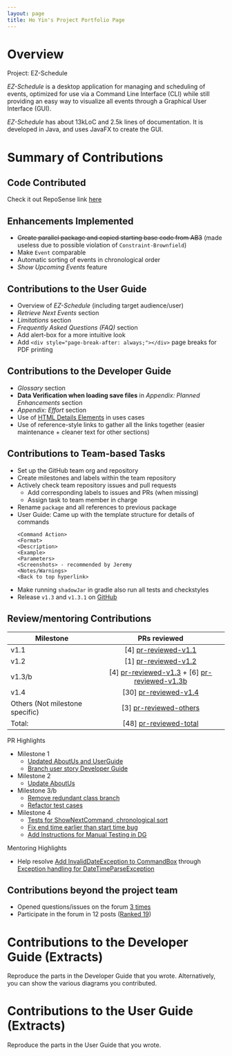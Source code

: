 ```yaml
---
layout: page
title: Ho Yin's Project Portfolio Page
---
```


# Overview
Project: EZ-Schedule

_EZ-Schedule_ is a desktop application for managing and scheduling of events,
optimized for use via a Command Line Interface (CLI)
while still providing an easy way to visualize all events through a Graphical User Interface (GUI).

_EZ-Schedule_ has about 13kLoC and 2.5k lines of documentation.
It is developed in Java, and uses JavaFX to create the GUI.

# Summary of Contributions


## Code Contributed
Check it out RepoSense link [here](https://nus-cs2103-ay2223s2.github.io/tp-dashboard/?search=lhy-hoyin&breakdown=true)


## Enhancements Implemented
- ~~Create parallel package and copied starting base code from AB3~~
  (made useless due to possible violation of `Constraint-Brownfield`)
- Make `Event` comparable
- Automatic sorting of events in chronological order
- _Show Upcoming Events_ feature


## Contributions to the User Guide
- Overview of _EZ-Schedule_ (including target audience/user)
- _Retrieve Next Events_ section
- _Limitations_ section
- _Frequently Asked Questions (FAQ)_ section
- Add alert-box for a more intuitive look
- Add `<div style="page-break-after: always;"></div>` page breaks for PDF printing


## Contributions to the Developer Guide
- _Glossary_ section
- **Data Verification when loading save files** in _Appendix: Planned Enhancements_ section
- _Appendix: Effort_ section
- Use of [HTML Details Elements](https://www.w3schools.com/tags/tag_details.asp) in uses cases
- Use of reference-style links to gather all the links together (easier maintenance + cleaner text for other sections)


## Contributions to Team-based Tasks
- Set up the GitHub team org and repository
- Create milestones and labels within the team repository
- Actively check team repository issues and pull requests
  - Add corresponding labels to issues and PRs (when missing)
  - Assign task to team member in charge
- Rename `package` and all references to previous package
- User Guide: Came up with the template structure for details of commands
  ```
  <Command Action>
  <Format>
  <Description>
  <Example>
  <Parameters>
  <Screenshots> - recommended by Jeremy
  <Notes/Warnings>
  <Back to top hyperlink>
  ```
- Make running `shadowJar` in gradle also run all tests and checkstyles
- Release `v1.3` and `v1.3.1` on [GitHub](https://github.com/AY2223S2-CS2103-W17-3/tp/releases)

## Review/mentoring Contributions
[pr-reviewed-v1.1]: https://github.com/AY2223S2-CS2103-W17-3/tp/pulls?q=is%3Apr+is%3Amerged+reviewed-by%3Alhy-hoyin+milestone%3Av1.1
[pr-reviewed-v1.2]: https://github.com/AY2223S2-CS2103-W17-3/tp/pulls?q=is%3Apr+is%3Amerged+reviewed-by%3Alhy-hoyin+milestone%3Av1.2
[pr-reviewed-v1.3]: https://github.com/AY2223S2-CS2103-W17-3/tp/pulls?q=is%3Apr+is%3Amerged+reviewed-by%3Alhy-hoyin+milestone%3Av1.3
[pr-reviewed-v1.3b]: https://github.com/AY2223S2-CS2103-W17-3/tp/pulls?q=is%3Apr+is%3Amerged+reviewed-by%3Alhy-hoyin+milestone%3Av1.3b
[pr-reviewed-v1.4]: https://github.com/AY2223S2-CS2103-W17-3/tp/pulls?q=is%3Apr+is%3Amerged+reviewed-by%3Alhy-hoyin+milestone%3Av1.4
[pr-reviewed-others]: https://github.com/AY2223S2-CS2103-W17-3/tp/pulls?q=is%3Apr+is%3Amerged+reviewed-by%3Alhy-hoyin+no%3Amilestone
[pr-reviewed-total]: https://github.com/AY2223S2-CS2103-W17-3/tp/pulls?q=is%3Apr+is%3Amerged+reviewed-by%3Alhy-hoyin

| Milestone                       |                   PRs reviewed                   |
|---------------------------------|:------------------------------------------------:|
| v1.1                            |              [4] [pr-reviewed-v1.1]              |
| v1.2                            |              [1] [pr-reviewed-v1.2]              |
| v1.3/b                          | [4] [pr-reviewed-v1.3] + [6] [pr-reviewed-v1.3b] |                                                                               
| v1.4                            |             [30] [pr-reviewed-v1.4]              | 
 | Others (Not milestone specific) |             [3] [pr-reviewed-others]             |
| Total:                          |             [48] [pr-reviewed-total]             |

PR Highlights
- Milestone 1
  - [Updated AboutUs and UserGuide](https://github.com/AY2223S2-CS2103-W17-3/tp/pull/9)
  - [Branch user story Developer Guide](https://github.com/AY2223S2-CS2103-W17-3/tp/pull/31)
- Milestone 2
  - [Update AboutUs](https://github.com/AY2223S2-CS2103-W17-3/tp/pull/39)
- Milestone 3/b
  - [Remove redundant class branch](https://github.com/AY2223S2-CS2103-W17-3/tp/pull/59)
  - [Refactor test cases](https://github.com/AY2223S2-CS2103-W17-3/tp/pull/64)
- Milestone 4
  - [Tests for ShowNextCommand, chronological sort](https://github.com/AY2223S2-CS2103-W17-3/tp/pull/177)
  - [Fix end time earlier than start time bug](https://github.com/AY2223S2-CS2103-W17-3/tp/pull/167)
  - [Add Instructions for Manual Testing in DG](https://github.com/AY2223S2-CS2103-W17-3/tp/pull/212)

Mentoring Highlights
- Help resolve [Add InvalidDateException to CommandBox](https://github.com/AY2223S2-CS2103-W17-3/tp/pull/189)
  through [Exception handling for DateTimeParseException](https://github.com/AY2223S2-CS2103-W17-3/tp/issues/175)


## Contributions beyond the project team
- Opened questions/issues on the forum
  [3 times](https://github.com/nus-cs2103-AY2223S2/forum/issues?q=is%3Aissue+author%3Alhy-hoyin)
- Participate in the forum in 12 posts
  ([Ranked 19](https://nus-cs2103-ay2223s2.github.io/dashboards/contents/forum-activities.html#19-lo-h-yin-lhy-hoyin-12-posts))


<div style="page-break-after: always;"></div>


# Contributions to the Developer Guide (Extracts)
Reproduce the parts in the Developer Guide that you wrote. 
Alternatively, you can show the various diagrams you contributed.


<div style="page-break-after: always;"></div>


# Contributions to the User Guide (Extracts)
Reproduce the parts in the User Guide that you wrote.
